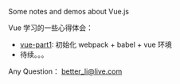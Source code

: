 Some notes and demos about Vue.js

Vue 学习的一些心得体会：

* [vue-part1](https://github.com/Deguang/learn-vue/blob/master/vue-part1/Vue%20%E7%8E%AF%E5%A2%83%E6%90%AD%E5%BB%BA%20part1.md): 初始化 webpack + babel + vue 环境
* 待续。。。


Any Question：
<a href="mailto:better_li@live.com">better_li@live.com</a>